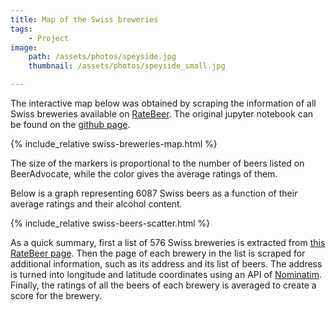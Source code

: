 ```yaml
---
title: Map of the Swiss breweries
tags:
    - Project
image: 
    path: /assets/photos/speyside.jpg
    thumbnail: /assets/photos/speyside_small.jpg

---
```

The interactive map below
was obtained by scraping the information of all Swiss breweries
available on 
[RateBeer](https://www.ratebeer.com/).
The original jupyter notebook can be found
on the [github page](https://github.com/nrbernier/swiss-beer-map).


{% include_relative swiss-breweries-map.html %}

The size of the markers is proportional to the number of beers
listed on BeerAdvocate,
while the color gives the average ratings of them.

Below is a graph representing 6087 Swiss beers
as a function of their average ratings and their alcohol content.

{% include_relative swiss-beers-scatter.html %}

As a quick summary, 
first a list of 576 Swiss breweries is extracted from
[this RateBeer page](https://www.ratebeer.com/breweries/switzerland/0/191/).
Then the page of each brewery in the list is scraped for 
additional information, such as its address and its list of beers.
The address is turned into longitude and latitude coordinates
using an API of 
[Nominatim](https://nominatim.openstreetmap.org).
Finally, the ratings of all the beers of each brewery is averaged
to create a score for the brewery.




